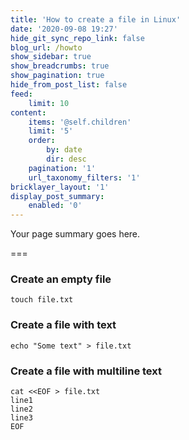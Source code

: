 ```yaml
---
title: 'How to create a file in Linux'
date: '2020-09-08 19:27'
hide_git_sync_repo_link: false
blog_url: /howto
show_sidebar: true
show_breadcrumbs: true
show_pagination: true
hide_from_post_list: false
feed:
    limit: 10
content:
    items: '@self.children'
    limit: '5'
    order:
        by: date
        dir: desc
    pagination: '1'
    url_taxonomy_filters: '1'
bricklayer_layout: '1'
display_post_summary:
    enabled: '0'
---
```


Your page summary goes here.

===

### Create an empty file

```
touch file.txt
```
### Create a file with text

```
echo "Some text" > file.txt
```
### Create a file with multiline text

```
cat <<EOF > file.txt
line1
line2
line3
EOF
```

